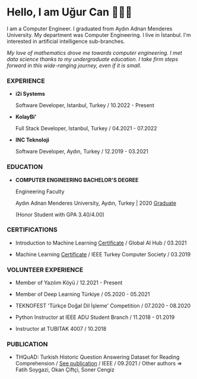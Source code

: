 # Hello, I am Uğur Can 👨🏽‍💻

I am a Computer Engineer. I graduated from Aydın Adnan Menderes University. My department was Computer Engineering. I live in İstanbul. I'm interested in artificial intelligence sub-branches.

*My love of mathematics drove me towards computer engineering. I met data science thanks to my undergraduate education. I take firm steps forward in this wide-ranging journey, even if it is small.*

### EXPERIENCE

* **i2i Systems**

  Software Developer, Istanbul, Turkey / 10.2022 - Present
  
* **KolayBi'**

  Full Stack Developer, Istanbul, Turkey / 04.2021 - 07.2022

* **INC Teknoloji**

  Software Developer, Aydın, Turkey / 12.2019 - 03.2021
  
### EDUCATION
  
* **COMPUTER ENGINEERING BACHELOR'S DEGREE**
  
  Engineering Faculty
  
  Aydın Adnan Menderes University, Aydın, Turkey | 2020 [Graduate](https://drive.google.com/file/d/1fmo_eKi-KXyKzmJjy66PC9MSfkrf44lQ/view?usp=sharing)
  
  (Honor Student with GPA 3.40/4.00)
  
### CERTIFICATIONS

* Introduction to Machine Learning [Certificate](https://drive.google.com/file/d/1sVPzVhdvzlhtdAvQEbtRu2bUbYkHOUYv/view) / Global AI Hub / 03.2021

* Machine Learning [Certificate](https://drive.google.com/file/d/1hnhz0MGQeogAd-hBhKJQt8XzkPjBqPW7/view) / IEEE Turkey Computer Society / 03.2019

### VOLUNTEER EXPERIENCE

* Member of Yazılım Köyü / 12.2021 - Present 

* Member of Deep Learning Türkiye / 05.2020 - 05.2021 

* TEKNOFEST 'Türkçe Doğal Dil İşleme' Competition / 07.2020 - 08.2020 

* Python Instructor at IEEE ADU Student Branch / 11.2018 - 01.2019 

* Instructor at TUBITAK 4007 / 10.2018

### PUBLICATION

* THQuAD: Turkish Historic Question Answering Dataset for Reading Comprehension / [See publication](https://ieeexplore.ieee.org/abstract/document/9559013) / IEEE / 09.2021 / Other authors => Fatih Soygazi, Okan Çiftçi, Soner Cengiz
